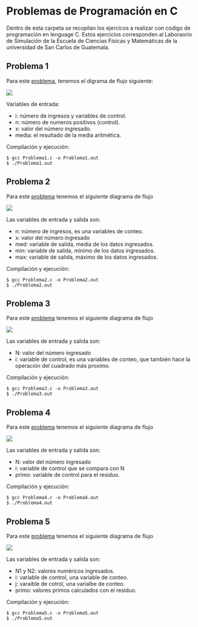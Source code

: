 # Problemas de Programación en C
Dentro de esta carpeta se recopilan los ejercicos a realizar con código de programación en lenguage C. Estos ejercicios corresponden al Laboraorio de Simulación de la Escuela de Ciencias Físicas y Matemáticas de la universidad de San Carlos de Guatemala.

## Problema 1
Para este [problema](Problema1.c), tenemos el digrama de flujo siguiente:

![](Imagenes/Eje%201.PNG)

Variables de entrada:
- i: número de ingresos y variables de control.
- n: número de numeros positivos (control).
- x: valor del número ingresado.    
- media: el resultado de la media aritmética.

Compilación y ejecución:
```
$ gcc Problema1.c -o Problema1.out
$ ./Problema1.out
```

## Problema 2
Para este [problema](Problema2.c) tenemos el siguiente diagrama de flujo

![](Imagenes/Eje%202.png)

Las variables de entrada y salida son:
- n: número de ingresos, es una variables de conteo.
- x: valor del número ingresado
- med: variable de salida, media de los datos ingresados.
- min: variable de salida, mínimo de los datos ingresados.
- max: variable de salida, máximo de los datos ingresados.

Compilación y ejecución:
```
$ gcc Problema2.c -o Problema2.out
$ ./Problema2.out
```

## Problema 3
Para este [problema](Problema3.c) tenemos el siguiente diagrama de flujo

![](Imagenes/Eje%203.png)

Las variables de entrada y salida son:
- N: valor del número ingresado
- i: variable de control, es una variables de conteo, que también hace la operación del cuadrado más proximo.

Compilación y ejecución:
```
$ gcc Problema3.c -o Problema3.out
$ ./Problema3.out
```

## Problema 4
Para este [problema](Problema4.c) tenemos el siguiente diagrama de flujo

![](Imagenes/Eje%204.png)

Las variables de entrada y salida son:
- N: valor del número ingresado
- i: variable de control que se compara con N
- primo: variable de control para el residuo.

Compilación y ejecución:
```
$ gcc Problema4.c -o Problema4.out
$ ./Problema4.out
```

## Problema 5
Para este [problema](Problema5.c) tenemos el siguiente diagrama de flujo

![](Imagenes/Eje%205.png)

Las variables de entrada y salida son:
- N1 y N2: valores numéricos ingresados.
- i: variable de control, una variable de conteo.
- j: varaible de cotrol, una varialbe de conteo.
- primo: valores primos calculados con el residuo.

Compilación y ejecución:
```
$ gcc Problema5.c -o Problema5.out
$ ./Problema5.out
```
